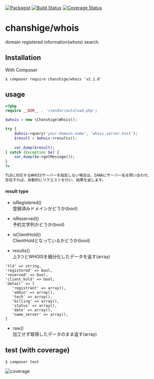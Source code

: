 [![Packagist](https://img.shields.io/badge/packagist-v2.1.0-blue.svg)](https://packagist.org/packages/chanshige/whois)
[![Build Status](https://travis-ci.org/chanshige/whois.svg?branch=master)](https://travis-ci.org/chanshige/whois)
[![Coverage Status](https://coveralls.io/repos/github/chanshige/whois/badge.svg?branch=master)](https://coveralls.io/github/chanshige/whois?branch=master)

# chanshige/whois
domain registered information(whois) search.

## Installation
With Composer
```
$ composer require chanshige/whois 'v2.1.0'
```

## usage
```php
<?php
require __DIR__ . '/vendor/autoload.php';

$whois = new \Chanshige\Whois();

try {
    $whois->query('your-domain.name', 'whois.server.host');
    $result = $whois->results();
    
    var_dump($result);
} catch (Exception $e) {
    var_dump($e->getMessage());
}
?>

TLDに対応するWHOISサーバーを指定しない場合は、IANAにサーバー名を問い合わせ、  
存在すれば、自動的にリクエストを行い、結果を返します。

```
#### result type
- isRegistered()  
登録済みドメインかどうか(bool)

- isReserved()  
予約文字列かどうか(bool)

- isClientHold()  
ClientHoldとなっているかどうか(bool)

- results()  
上3つとWHOISを細分化したデータを返す(array)
```
'tld' => string,
'registered' => bool,
'reserved' => bool,
'client_hold' => bool,
'detail' => [
   'registrant' => array(),
   'admin' => array(),
   'tech' => array(),
   'billing' => array(),
   'status' => array(),
   'date' => array(),
   'name_server' => array(),
]
```

- raw()  
加工せず取得したデータのまま返す(array)

## test (with coverage)
`$ composer test`  

![coverage](https://i.gyazo.com/4c025049592646cf9fa3bd803b678d59.png)
